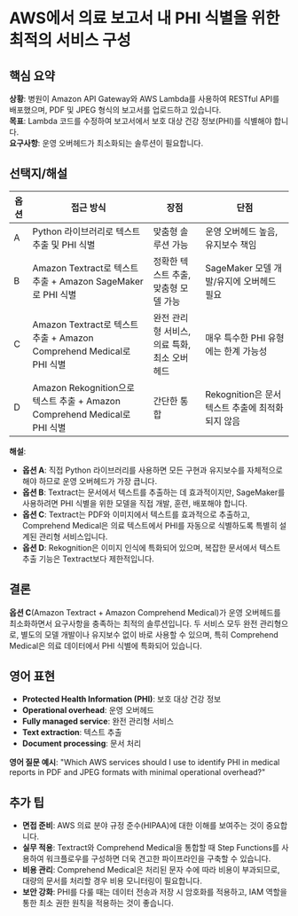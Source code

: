 # AWS에서 의료 보고서 내 PHI 식별을 위한 최적의 서비스 구성

## 핵심 요약

**상황**: 병원이 Amazon API Gateway와 AWS Lambda를 사용하여 RESTful API를 배포했으며, PDF 및 JPEG 형식의 보고서를 업로드하고
있습니다.  
**목표**: Lambda 코드를 수정하여 보고서에서 보호 대상 건강 정보(PHI)를 식별해야 합니다.  
**요구사항**: 운영 오버헤드가 최소화되는 솔루션이 필요합니다.

## 선택지/해설

| 옵션 | 접근 방식                                                           | 장점                         | 단점                               |
|----|-----------------------------------------------------------------|----------------------------|----------------------------------|
| A  | Python 라이브러리로 텍스트 추출 및 PHI 식별                                   | 맞춤형 솔루션 가능                 | 운영 오버헤드 높음, 유지보수 책임              |
| B  | Amazon Textract로 텍스트 추출 + Amazon SageMaker로 PHI 식별              | 정확한 텍스트 추출, 맞춤형 모델 가능      | SageMaker 모델 개발/유지에 오버헤드 필요      |
| C  | Amazon Textract로 텍스트 추출 + Amazon Comprehend Medical로 PHI 식별     | 완전 관리형 서비스, 의료 특화, 최소 오버헤드 | 매우 특수한 PHI 유형에는 한계 가능성           |
| D  | Amazon Rekognition으로 텍스트 추출 + Amazon Comprehend Medical로 PHI 식별 | 간단한 통합                     | Rekognition은 문서 텍스트 추출에 최적화되지 않음 |

**해설**:

- **옵션 A**: 직접 Python 라이브러리를 사용하면 모든 구현과 유지보수를 자체적으로 해야 하므로 운영 오버헤드가 가장 큽니다.
- **옵션 B**: Textract는 문서에서 텍스트를 추출하는 데 효과적이지만, SageMaker를 사용하려면 PHI 식별을 위한 모델을 직접 개발, 훈련, 배포해야 합니다.
- **옵션 C**: Textract는 PDF와 이미지에서 텍스트를 효과적으로 추출하고, Comprehend Medical은 의료 텍스트에서 PHI를 자동으로 식별하도록 특별히
  설계된 관리형 서비스입니다.
- **옵션 D**: Rekognition은 이미지 인식에 특화되어 있으며, 복잡한 문서에서 텍스트 추출 기능은 Textract보다 제한적입니다.

## 결론

**옵션 C**(Amazon Textract + Amazon Comprehend Medical)가 운영 오버헤드를 최소화하면서 요구사항을 충족하는 최적의 솔루션입니다. 두 서비스
모두 완전 관리형으로, 별도의 모델 개발이나 유지보수 없이 바로 사용할 수 있으며, 특히 Comprehend Medical은 의료 데이터에서 PHI 식별에 특화되어 있습니다.

## 영어 표현

- **Protected Health Information (PHI)**: 보호 대상 건강 정보
- **Operational overhead**: 운영 오버헤드
- **Fully managed service**: 완전 관리형 서비스
- **Text extraction**: 텍스트 추출
- **Document processing**: 문서 처리

**영어 질문 예시**:
"Which AWS services should I use to identify PHI in medical reports in PDF and JPEG formats with
minimal operational overhead?"

## 추가 팁

- **면접 준비**: AWS 의료 분야 규정 준수(HIPAA)에 대한 이해를 보여주는 것이 중요합니다.
- **실무 적용**: Textract와 Comprehend Medical을 통합할 때 Step Functions를 사용하여 워크플로우를 구성하면 더욱 견고한 파이프라인을 구축할
  수 있습니다.
- **비용 관리**: Comprehend Medical은 처리된 문자 수에 따라 비용이 부과되므로, 대량의 문서를 처리할 경우 비용 모니터링이 필요합니다.
- **보안 강화**: PHI를 다룰 때는 데이터 전송과 저장 시 암호화를 적용하고, IAM 역할을 통한 최소 권한 원칙을 적용하는 것이 좋습니다.